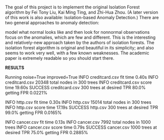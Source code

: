 
The goal of this project is to implement the original Isolation Forest algorithm by Fei Tony Liu, Kai Ming Ting, and Zhi-Hua Zhou. (A later version of this work is also available: Isolation-based Anomaly Detection.) There are two general approaches to anomaly detection:

model what normal looks like and then look for nonnormal observations
focus on the anomalies, which are few and different. This is the interesting and relatively-new approach taken by the authors of isolation forests.
The isolation forest algorithm is original and beautiful in its simplicity; and also seems to work very well, with a few known weaknesses. The academic paper is extremely readable so you should start there.



**RESULTS**


Running noise=True improved=True
INFO creditcard.csv fit time 0.40s
INFO creditcard.csv 20348 total nodes in 300 trees
INFO creditcard.csv score time 19.60s
SUCCESS creditcard.csv 300 trees at desired TPR 80.0% getting FPR 0.0221%

INFO http.csv fit time 0.30s
INFO http.csv 15014 total nodes in 300 trees
INFO http.csv score time 17.19s
SUCCESS http.csv 300 trees at desired TPR 99.0% getting FPR 0.0165%

INFO cancer.csv fit time 0.13s
INFO cancer.csv 7992 total nodes in 1000 trees
INFO cancer.csv score time 0.79s
SUCCESS cancer.csv 1000 trees at desired TPR 75.0% getting FPR 0.2885%

